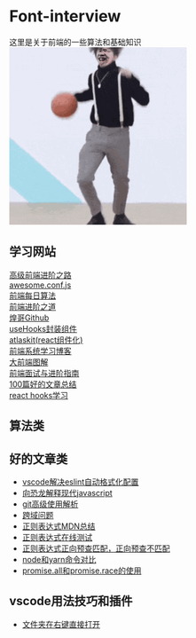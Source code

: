 <!--
 * @Description: 
 * @version: 
 * @Author: 朱宇
 * @Date: 2019-08-10 21:25:23
 * @LastEditTime: 2019-09-10 09:26:46
 -->
# Font-interview
这里是关于前端的一些算法和基础知识  
 ![朱宇](/image/1.gif)
## 学习网站
[高级前端进阶之路](https://muyiy.vip/blog/)  
[awesome.conf.js](http://conardli.top/docs/JavaScript/)  
[前端每日算法](https://github.com/Advanced-Frontend/Daily-Interview-Question)  
[前端进阶之道](https://yuchengkai.cn/)  
[煌哥Github](https://github.com/HuangQiii/Daily)  
[useHooks封装组件](https://github.com/streamich/react-use)  
[atlaskit(react组件化)](https://atlaskit.atlassian.com/packages/core/inline-edit)  
[前端系统学习博客](https://github.com/cucygh/fe-material)  
[大前端图解](https://lucifer.ren/fe-interview)  
[前端面试与进阶指南](https://www.cxymsg.com/guide/)  
[100篇好的文章总结](https://github.com/qq449245884/xiaozhi)  
[react hooks学习](https://juejin.im/post/5cf475d66fb9a07ea944594e)
## 算法类
## 好的文章类
* [vscode解决eslint自动格式化配置](https://www.cnblogs.com/benbentu/p/9661998.html)
* [向恐龙解释现代javascript](https://zhuanlan.zhihu.com/p/38209210)
* [git高级使用解析](https://gitbook.tw/interview)  
* [跨域问题](https://github.com/happylindz/blog/issues/3)
* [正则表达式MDN总结](https://developer.mozilla.org/zh-CN/docs/Web/JavaScript/Guide/Regular_Expressions)
* [正则表达式在线测试](http://tool.oschina.net/regex/)
* [正则表达式正向预查匹配，正向预查不匹配](https://www.jianshu.com/p/9c4979a3b7e4)
* [node和yarn命令对比](https://www.jianshu.com/p/e7209ecc120d)  
* [promise.all和promise.race的使用](https://www.jianshu.com/p/7e60fc1be1b2)
## vscode用法技巧和插件
* [文件夹在右键直接打开](https://www.cnblogs.com/zmdblog/p/10202193.html)


